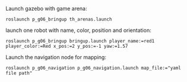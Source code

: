 Launch gazebo with game arena:

    roslaunch p_g06_bringup th_arenas.launch 

launch one robot with name, color, position and orientation:

    roslaunch p_g06_bringup bringup.launch player_name:=red1 player_color:=Red x_pos:=2 y_pos:=-1 yaw:=1.57

Launch the navigation node for mapping:

    roslaunch p_g06_navigation p_g06_navigation.launch map_file:="yaml file path"
